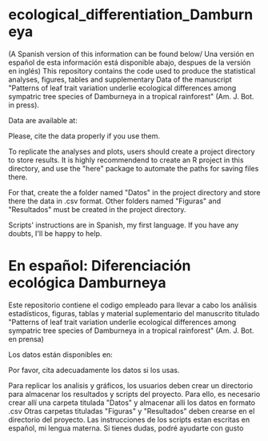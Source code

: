# ecological_differentiation_Damburneya
(A Spanish version of this information can be found below/ Una versión en español de esta información está disponible abajo, despues de la versión en inglés)
This repository contains the code used to produce the statistical analyses, figures, tables and supplementary Data of the manuscript "Patterns of leaf trait variation underlie ecological differences among sympatric tree species of Damburneya in a tropical rainforest" (Am. J. Bot. in press).


Data are available at:


Please, cite the data properly if you use them.

To replicate the analyses and plots, users should create a project directory to store results. It is highly recommendend to create an R project in this directory, and use the "here" package to automate the paths for saving files there.

For that, create the a folder named "Datos" in the project directory and store there the data in .csv format.
Other folders named "Figuras" and "Resultados" must be created in the project directory.

Scripts' instructions are in Spanish, my first language.
If you have any doubts, I'll be happy to help.






# En español: Diferenciación ecológica Damburneya

Este repositorio contiene el codigo empleado para llevar a cabo los análisis estadísticos, figuras, tablas y material suplementario del manuscrito titulado 
"Patterns of leaf trait variation underlie ecological differences among sympatric tree species of Damburneya in a tropical rainforest" (Am. J. Bot. en prensa)

Los datos están disponibles en: 

Por favor, cita adecuadamente los datos si los usas.

Para replicar los analisis y gráficos, los usuarios deben crear un directorio para almacenar los resultados y scripts del proyecto.
Para ello, es necesario crear allí una carpeta titulada "Datos" y almacenar alli los datos en formato .csv
Otras carpetas tituladas "Figuras" y "Resultados" deben crearse en el directorio del proyecto.
Las instrucciones de los scripts estan escritas en español, mi lengua materna.
Si tienes dudas, podré ayudarte con gusto










